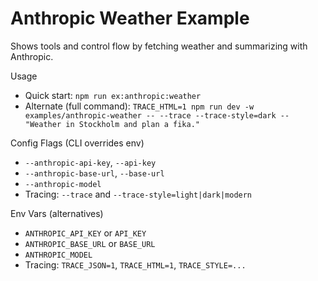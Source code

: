 # Anthropic Weather Example

Shows tools and control flow by fetching weather and summarizing with Anthropic.

Usage
- Quick start: `npm run ex:anthropic:weather`
- Alternate (full command): `TRACE_HTML=1 npm run dev -w examples/anthropic-weather -- --trace --trace-style=dark -- "Weather in Stockholm and plan a fika."`

Config Flags (CLI overrides env)
- `--anthropic-api-key`, `--api-key`
- `--anthropic-base-url`, `--base-url`
- `--anthropic-model`
- Tracing: `--trace` and `--trace-style=light|dark|modern`

Env Vars (alternatives)
- `ANTHROPIC_API_KEY` or `API_KEY`
- `ANTHROPIC_BASE_URL` or `BASE_URL`
- `ANTHROPIC_MODEL`
- Tracing: `TRACE_JSON=1`, `TRACE_HTML=1`, `TRACE_STYLE=...`
